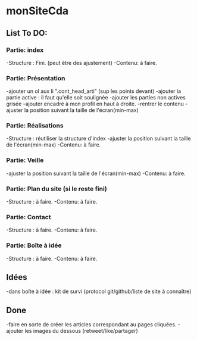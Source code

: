 # monSiteCda
## List To DO:

### Partie: index
-Structure : Fini. (peut être des ajustement)
-Contenu: à faire.

### Partie: Présentation

-ajouter un ol aux li ".cont_head_arti" (sup les points devant)
-ajouter la partie active : il faut qu'elle soit soulignée
-ajouter les parties non actives grisée
-ajouter encadré à mon profil en haut à droite.
-rentrer le contenu
-ajuster la position suivant la taille de l'écran(min-max)

### Partie: Réalisations
-Structure : réutiliser la structure d'index
-ajuster la position suivant la taille de l'écran(min-max)
-Contenu: à faire.

### Partie: Veille
-ajuster la position suivant la taille de l'écran(min-max)
-Contenu: à faire.

### Partie: Plan du site (si le reste fini)
-Structure : à faire.
-Contenu: à faire.

### Partie: Contact
-Structure : à faire.
-Contenu: à faire.

### Partie: Boîte à idée
-Structure : à faire.
-Contenu: à faire.

## Idées

-dans boîte à idée : kit de survi (protocol git/github/liste de site à connaître)

## Done

-faire en sorte de créer les articles correspondant au pages cliquées.
-ajouter les images du dessous (retweet/like/partager)